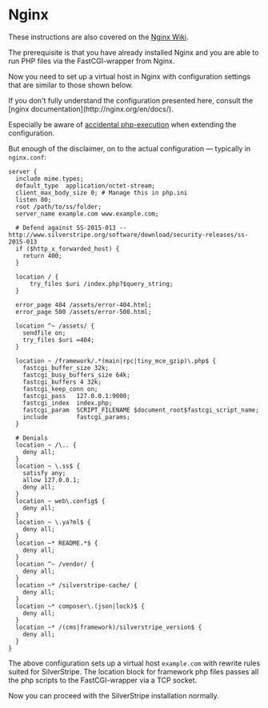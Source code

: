 # Nginx

These instructions are also covered on the
[Nginx Wiki](https://www.nginx.com/resources/wiki/start/topics/recipes/silverstripe/).

The prerequisite is that you have already installed Nginx and you are
able to run PHP files via the FastCGI-wrapper from Nginx.

Now you need to set up a virtual host in Nginx with configuration settings
that are similar to those shown below.

<div class="notice" markdown='1'>
If you don't fully understand the configuration presented here, consult the
[nginx documentation](http://nginx.org/en/docs/).

Especially be aware of [accidental php-execution](https://nealpoole.com/blog/2011/04/setting-up-php-fastcgi-and-nginx-dont-trust-the-tutorials-check-your-configuration/ "Don't trust the tutorials") when extending the configuration.
</div>

But enough of the disclaimer, on to the actual configuration — typically in `nginx.conf`:

```nginx
server {
  include mime.types;
  default_type  application/octet-stream;
  client_max_body_size 0; # Manage this in php.ini
  listen 80;
  root /path/to/ss/folder;
  server_name example.com www.example.com;

  # Defend against SS-2015-013 -- http://www.silverstripe.org/software/download/security-releases/ss-2015-013
  if ($http_x_forwarded_host) {
    return 400;
  }

  location / {
      try_files $uri /index.php?$query_string;
  }

  error_page 404 /assets/error-404.html;
  error_page 500 /assets/error-500.html;

  location ^~ /assets/ {
    sendfile on;
    try_files $uri =404;
  }

  location ~ /framework/.*(main|rpc|tiny_mce_gzip)\.php$ {
    fastcgi_buffer_size 32k;
    fastcgi_busy_buffers_size 64k;
    fastcgi_buffers 4 32k;
    fastcgi_keep_conn on;
    fastcgi_pass   127.0.0.1:9000;
    fastcgi_index  index.php;
    fastcgi_param  SCRIPT_FILENAME $document_root$fastcgi_script_name;
    include        fastcgi_params;
  }

  # Denials
  location ~ /\.. {
    deny all;
  }
  location ~ \.ss$ {
    satisfy any;
    allow 127.0.0.1;
    deny all;
  }
  location ~ web\.config$ {
    deny all;
  }
  location ~ \.ya?ml$ {
    deny all;
  }
  location ~* README.*$ {
    deny all;
  }
  location ^~ /vendor/ {
    deny all;
  }
  location ~* /silverstripe-cache/ {
    deny all;
  }
  location ~* composer\.(json|lock)$ {
    deny all;
  }
  location ~* /(cms|framework)/silverstripe_version$ {
    deny all;
  }
}
```

The above configuration sets up a virtual host `example.com` with
rewrite rules suited for SilverStripe. The location block for framework
php files passes all the php scripts to the FastCGI-wrapper via a TCP
socket.

Now you can proceed with the SilverStripe installation normally.
